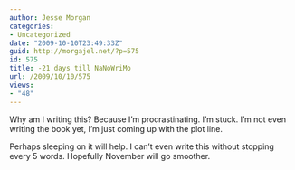 ```yaml
---
author: Jesse Morgan
categories:
- Uncategorized
date: "2009-10-10T23:49:33Z"
guid: http://morgajel.net/?p=575
id: 575
title: -21 days till NaNoWriMo
url: /2009/10/10/575
views:
- "48"
---
```


Why am I writing this? Because I’m procrastinating. I’m stuck. I’m not even writing the book yet, I’m just coming up with the plot line.

Perhaps sleeping on it will help. I can’t even write this without stopping every 5 words. Hopefully November will go smoother.